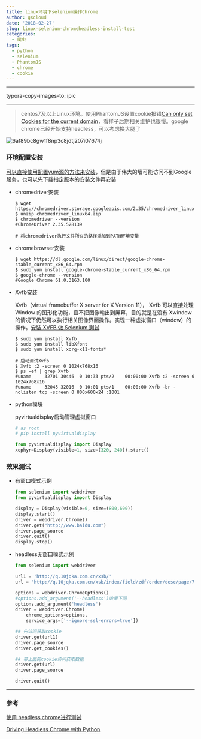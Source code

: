```yaml
---
title: linux环境下selenium操作Chrome
author: gXcloud
date: '2018-02-27'
slug: linux-selenium-chromeheadless-install-test
categories:
  - 爬虫
tags:
  - python
  - selenium
  - PhantomJS
  - chrome
  - cookie
---
```


---
typora-copy-images-to: ipic

---



> centos7及以上Linux环境。使用PhantomJS设置cookie报错[Can only set Cookies for the current domain](https://github.com/ariya/phantomjs/issues/14228)，看样子后期相关维护也很慢。google chrome已经开始支持headless，可以考虑换大腿了

![6af89bc8gw1f8np3c8jdtj207i07674j](https://ws1.sinaimg.cn/large/006tNc79gy1fouu37p1zvj307i076q34.jpg)

### 环境配置安装

[可以直接使用配置yum源的方法来安装](https://tecadmin.net/install-google-chrome-in-centos-rhel-and-fedora/)，但是由于伟大的墙可能访问不到Google服务，也可以先下载指定版本的安装文件再安装

- chromedriver安装

  ```shell
  $ wget https://chromedriver.storage.googleapis.com/2.35/chromedriver_linux64.zip
  $ unzip chromedriver_linux64.zip
  $ chromedriver --version 
  #ChromeDriver 2.35.528139

  # 将chromedriver执行文件所在的路径添加到PATH环境变量
  ```

- chromebrowser安装

  ```shell
  $ wget https://dl.google.com/linux/direct/google-chrome-stable_current_x86_64.rpm
  $ sudo yum install google-chrome-stable_current_x86_64.rpm
  $ google-chrome --version 
  #Google Chrome 61.0.3163.100
  ```

- Xvfb安装

  Xvfb（virtual framebuffer X server for X Version 11）， Xvfb 可以直接处理 Window 的图形化功能，且不把图像輸出到屏幕，目的就是在没有 Xwindow的情况下仍然可以执行相关图像界面操作。实现一种虚拟窗口（window）的操作。[安裝 XVFB 做 Selenium 測試](https://www.puritys.me/docs-blog/article-262-%E5%AE%89%E8%A3%9D-XVFB-%E5%81%9A-Selenium-%E6%B8%AC%E8%A9%A6.html)

  ```shell
  $ sudo yum install Xvfb
  $ sudo yum install libXfont
  $ sudo yum install xorg-x11-fonts*

  # 启动测试Xvfb
  $ Xvfb :2 -screen 0 1024x768x16
  $ ps -ef | grep Xvfb
  #uname     32701 30446  0 10:33 pts/2    00:00:00 Xvfb :2 -screen 0 1024x768x16
  #uname     32045 32016  0 10:01 pts/1    00:00:00 Xvfb -br -nolisten tcp -screen 0 800x600x24 :1001
  ```

- python模块

  pyvirtualdisplay启动管理虚拟窗口

  ```python
  # as root
  # pip install pyvirtualdisplay

  from pyvirtualdisplay import Display
  xephyr=Display(visible=1, size=(320, 240)).start()
  ```

  

  

### 效果测试

- 有窗口模式示例

  ```python
  from selenium import webdriver  
  from pyvirtualdisplay import Display  

  display = Display(visible=0, size=(800,600))  
  display.start()  
  driver = webdriver.Chrome()  
  driver.get("http://www.baidu.com")  
  driver.page_source 
  driver.quit()  
  display.stop() 
  ```


- headless无窗口模式示例

  ```python
  from selenium import webdriver  

  url1 = 'http://q.10jqka.com.cn/xsb/'
  url = 'http://q.10jqka.com.cn/xsb/index/field/zdf/order/desc/page/7/ajax/1/'

  options = webdriver.ChromeOptions()
  #options.add_argument('--headless')效果下同
  options.add_argument('headless')
  driver = webdriver.Chrome(
      chrome_options=options,
      service_args=['--ignore-ssl-errors=true']) 

  ## 先访问获取cookie
  driver.get(url1)  
  driver.page_source 
  driver.get_cookies()

  ## 带上面的cookie访问获取数据
  driver.get(url)  
  driver.page_source 

  driver.quit() 
  ```

  


------

### 参考

[使用 headless chrome进行测试](https://segmentfault.com/a/1190000009399609)

[Driving Headless Chrome with Python](https://duo.com/blog/driving-headless-chrome-with-python)

